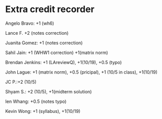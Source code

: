 #  Extra credit recorder

Angelo Bravo: +1 (wh6)

Lance F. +2 (notes correction)

Juanita Gomez: +1 (notes correction)

Sahil Jain: +1 (WHW1 correction) +1(matrix norm)

Brendan Jenkins: +1 (LAreviewQ), +1(10/19), +0.5 (typo)

John Lague: +1 (matrix norm), +0.5 (pricipal), +1 (10/5 in class), +1(10/19)

JC P.:+2 (10/5)

Shyam S.: +2 (10/5), +1(midterm solution)

Ien Whang: +0.5 (notes typo)

Kevin Wong: +1 (syllabus), +1(10/19)
